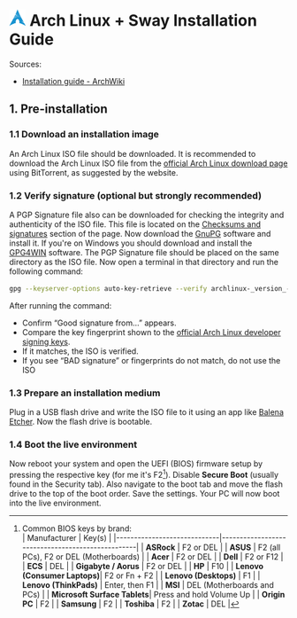 # <img src="./arch_linux.png" width="30" /> Arch Linux + Sway Installation Guide
Sources:
* <a href="https://wiki.archlinux.org/title/Installation_guide" target="_blank">Installation guide - ArchWiki</a>
## 1. Pre-installation
### 1.1 Download an installation image
An Arch Linux ISO file should be downloaded. It is recommended to download the Arch Linux ISO file from the [official Arch Linux download page](https://archlinux.org/download/) using BitTorrent, as suggested by the website.
### 1.2 Verify signature (optional but strongly recommended)
A PGP Signature file also can be downloaded for checking the integrity and authenticity of the ISO file. This file is located on the [Checksums and signatures](https://archlinux.org/download/#checksums) section of the page. Now download the [GnuPG](https://gnupg.org/download/index.html) software and install it. If you're on Windows you should download and install the [GPG4WIN](https://gpg4win.org/download.html) software. The PGP Signature file should be placed on the same directory as the ISO file. Now open a terminal in that directory and run the following command:
``` bash
gpg --keyserver-options auto-key-retrieve --verify archlinux-_version_-x86_64.iso.sig
```
After running the command:
* Confirm “Good signature from…” appears.
* Compare the key fingerprint shown to the [official Arch Linux developer signing keys](https://archlinux.org/master-keys/).
* If it matches, the ISO is verified.
* If you see “BAD signature” or fingerprints do not match, do not use the ISO
### 1.3 Prepare an installation medium
Plug in a USB flash drive and write the ISO file to it using an app like [Balena Etcher](https://etcher.balena.io/). Now the flash drive is bootable.
### 1.4 Boot the live environment
Now reboot your system and open the UEFI (BIOS) firmware setup by pressing the respective key (for me it's F2[^1]). Disable **Secure Boot** (usually found in the Security tab). Also navigate to the boot tab and move the flash drive to the top of the boot order. Save the settings. Your PC will now boot into the live environment.
[^1]: Common BIOS keys by brand:  
    | Manufacturer                | Key(s)                                           |
    |-----------------------------|--------------------------------------------------|
    | **ASRock**                  | F2 or DEL                                        |
    | **ASUS**                    | F2 (all PCs), F2 or DEL (Motherboards)           |
    | **Acer**                    | F2 or DEL                                        |
    | **Dell**                    | F2 or F12                                        |
    | **ECS**                     | DEL                                              |
    | **Gigabyte / Aorus**        | F2 or DEL                                        |
    | **HP**                      | F10                                              |
    | **Lenovo (Consumer Laptops)**| F2 or Fn + F2                                   |
    | **Lenovo (Desktops)**       | F1                                               |
    | **Lenovo (ThinkPads)**      | Enter, then F1                                   |
    | **MSI**                     | DEL (Motherboards and PCs)                       |
    | **Microsoft Surface Tablets**| Press and hold Volume Up                        |
    | **Origin PC**               | F2                                               |
    | **Samsung**                 | F2                                               |
    | **Toshiba**                 | F2                                               |
    | **Zotac**                   | DEL                                              |
